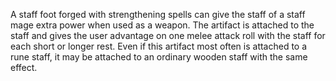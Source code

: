 A staff foot forged with strengthening spells can give the staff of a staff mage extra power when used as a weapon. The artifact is attached to the staff and gives the user advantage on one melee attack roll with the staff for each short or longer rest. Even if this artifact most often is attached to a rune staff, it may be attached to an ordinary wooden staff with the same effect.